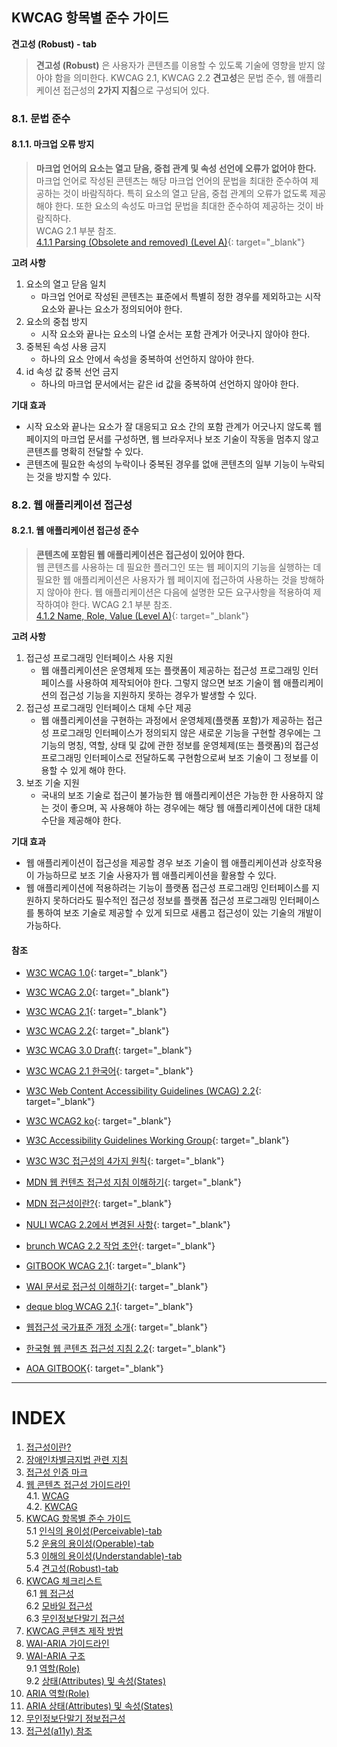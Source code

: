 ## KWCAG 항목별 준수 가이드

**견고성 (Robust) - tab**
>**견고성 (Robust)** 은 사용자가 콘텐츠를 이용할 수 있도록 기술에 영향을 받지 않아야 함을 의미한다.
KWCAG 2.1, KWCAG 2.2 **견고성**은 문법 준수, 웹 애플리케이션 접근성의 **2가지 지침**으로 구성되어 있다. 

### 8.1. 문법 준수

#### 8.1.1. 마크업 오류 방지
>**마크업 언어의 요소는 열고 닫음, 중첩 관계 및 속성 선언에 오류가 없어야 한다.**   
마크업 언어로 작성된 콘텐츠는 해당 마크업 언어의 문법을 최대한 준수하여 제공하는 것이 바람직하다. 특히 요소의 열고 닫음, 중첩 관계의 오류가 없도록 제공해야 한다. 또한 요소의 속성도 마크업 문법을 최대한 준수하여 제공하는 것이 바람직하다.    
WCAG 2.1 부분 참조.   
[4.1.1 Parsing (Obsolete and removed) (Level A)](https://www.w3.org/TR/WCAG21/#parsing){: target="_blank"}


**고려 사항**   
1. 요소의 열고 닫음 일치   
   - 마크업 언어로 작성된 콘텐츠는 표준에서 특별히 정한 경우를 제외하고는 시작 요소와 끝나는 요소가 정의되어야 한다.   
2. 요소의 중첩 방지   
   - 시작 요소와 끝나는 요소의 나열 순서는 포함 관계가 어긋나지 않아야 한다.    
3. 중복된 속성 사용 금지   
   - 하나의 요소 안에서 속성을 중복하여 선언하지 않아야 한다.   
4. id 속성 값 중복 선언 금지   
   - 하나의 마크업 문서에서는 같은 id 값을 중복하여 선언하지 않아야 한다.   

**기대 효과**   
- 시작 요소와 끝나는 요소가 잘 대응되고 요소 간의 포함 관계가 어긋나지 않도록 웹 페이지의 마크업 문서를 구성하면, 웹 브라우저나 보조 기술이 작동을 멈추지 않고 콘텐츠를 명확히 전달할 수 있다.   
- 콘텐츠에 필요한 속성의 누락이나 중복된 경우를 없애 콘텐츠의 일부 기능이 누락되는 것을 방지할 수 있다.   

### 8.2. 웹 애플리케이션 접근성

#### 8.2.1. 웹 애플리케이션 접근성 준수
>**콘텐츠에 포함된 웹 애플리케이션은 접근성이 있어야 한다.**   
웹 콘텐츠를 사용하는 데 필요한 플러그인 또는 웹 페이지의 기능을 실행하는 데 필요한 웹 애플리케이션은 사용자가 웹 페이지에 접근하여 사용하는 것을 방해하지 않아야 한다. 웹 애플리케이션은 다음에 설명한 모든 요구사항을 적용하여 제작하여야 한다.
WCAG 2.1 부분 참조.   
[4.1.2 Name, Role, Value (Level A)](https://www.w3.org/TR/WCAG21/#name-role-value){: target="_blank"}

**고려 사항**   
1. 접근성 프로그래밍 인터페이스 사용 지원   
   - 웹 애플리케이션은 운영체제 또는 플랫폼이 제공하는 접근성 프로그래밍 인터페이스를 사용하여 제작되어야 한다. 그렇지 않으면 보조 기술이 웹 애플리케이션의 접근성 기능을 지원하지 못하는 경우가 발생할 수 있다.    
2. 접근성 프로그래밍 인터페이스 대체 수단 제공   
   - 웹 애플리케이션을 구현하는 과정에서 운영체제(플랫폼 포함)가 제공하는 접근성 프로그래밍 인터페이스가 정의되지 않은 새로운 기능을 구현할 경우에는 그 기능의 명칭, 역할, 상태 및 값에 관한 정보를 운영체제(또는 플랫폼)의 접근성 프로그래밍 인터페이스로 전달하도록 구현함으로써 보조 기술이 그 정보를 이용할 수 있게 해야 한다.    
3. 보조 기술 지원   
   - 국내의 보조 기술로 접근이 불가능한 웹 애플리케이션은 가능한 한 사용하지 않는 것이 좋으며, 꼭 사용해야 하는 경우에는 해당 웹 애플리케이션에 대한 대체 수단을 제공해야 한다.    


**기대 효과**   
- 웹 애플리케이션이 접근성을 제공할 경우 보조 기술이 웹 애플리케이션과 상호작용이 가능하므로 보조 기술 사용자가 웹 애플리케이션을 활용할 수 있다.   
- 웹 애플리케이션에 적용하려는 기능이 플랫폼 접근성 프로그래밍 인터페이스를 지원하지 못하더라도 필수적인 접근성 정보를 플랫폼 접근성 프로그래밍 인터페이스를 통하여 보조 기술로 제공할 수 있게 되므로 새롭고 접근성이 있는 기술의 개발이 가능하다.   


#### 참조
- [W3C WCAG 1.0](https://www.w3.org/TR/WCAG10/){: target="_blank"}
- [W3C WCAG 2.0](https://www.w3.org/TR/WCAG20/){: target="_blank"}
- [W3C WCAG 2.1](https://www.w3.org/TR/WCAG21/){: target="_blank"}
- [W3C WCAG 2.2](https://www.w3.org/TR/WCAG22/){: target="_blank"}
- [W3C WCAG 3.0 Draft](https://www.w3.org/TR/2021/WD-wcag-3.0-20210121/){: target="_blank"}
- [W3C WCAG 2.1 한국어](http://www.kwacc.or.kr/WAI/wcag21/){: target="_blank"}
- [W3C Web Content Accessibility Guidelines (WCAG) 2.2](https://www.w3.org/TR/WCAG22/){: target="_blank"}
- [W3C WCAG2 ko](https://www.w3.org/WAI/standards-guidelines/ko#wcag2){: target="_blank"}
- [W3C Accessibility Guidelines Working Group](https://www.w3.org/WAI/GL/){: target="_blank"}
- [W3C W3C 접근성의 4가지 원칙](https://www.w3.org/TR/UNDERSTANDING-WCAG20/intro.html#introduction-fourprincs-head){: target="_blank"}
- [MDN 웹 컨텐츠 접근성 지침 이해하기](https://developer.mozilla.org/ko/docs/Web/Accessibility/Understanding_WCAG){: target="_blank"}
- [MDN 접근성이란?](https://developer.mozilla.org/ko/docs/Learn/Accessibility/What_is_accessibility#accessibility_guidelines_and_the_law){: target="_blank"}
- [NULI WCAG 2.2에서 변경된 사항](https://nuli.navercorp.com/community/article/1133181){: target="_blank"}
- [brunch WCAG 2.2 작업 초안](https://brunch.co.kr/@snclab/55){: target="_blank"}
- [GITBOOK WCAG 2.1](https://a11y.gitbook.io/wcag/international-standards){: target="_blank"}
- [WAI 문서로 접근성 이해하기](https://iyu88.github.io//a11y/2023/12/24/web-accessibility-1.html){: target="_blank"}
- [deque blog WCAG 2.1](https://www.deque.com/blog/wcag-2-1-what-is-next-for-accessibility-guidelines/){: target="_blank"}
- [웹접근성 국가표준 개정 소개](https://seculayerlab.tistory.com/m/48){: target="_blank"}

- [한국형 웹 콘텐츠 접근성 지침 2.2](https://www.samsungfashion.com/webacc.do){: target="_blank"}
- [AOA GITBOOK](https://aoa.gitbook.io/skymimo/undefined){: target="_blank"}

---
# INDEX
1. [접근성이란?](01-a11yStart/start.md) 
2. [장애인차별금지법 관련 지침](02-a11yGuideline/guideline.md) 
3. [접근성 인증 마크](03-a11yMark/mark.md) 
4. [웹 콘텐츠 접근성 가이드라인](04-a11yCag/wcag.md)   
   4.1. [WCAG](04-a11yCag/wcag.md)   
   4.2. [KWCAG](04-a11yCag/kwcag.md)   
5. [KWCAG 항목별 준수 가이드](05-a11yCagGuide/perceivable.md)   
   5.1 [인식의 용이성(Perceivable)-tab](05-a11yCagGuide/perceivable.md)   
   5.2 [운용의 용이성(Operable)-tab](05-a11yCagGuide/operable.md)   
   5.3 [이해의 용이성(Understandable)-tab](05-a11yCagGuide/understandable.md)   
   5.4 [견고성(Robust)-tab](05-a11yCagGuide/robust.md)   
6. [KWCAG 체크리스트](06-a11yCheck/web.md)   
   6.1 [웹 접근성](06-a11yCheck/web.md)   
   6.2 [모바일 접근성](06-a11yCheck/mobile.md)   
   6.3 [무인정보단말기 접근성](06-a11yCheck/kiosk.md)   
7. [KWCAG 콘텐츠 제작 방법](07-a11yDevelop/develop.md)   
8. [WAI-ARIA 가이드라인](08-a11yAriaGuide/ariaguide.md)   
9. [WAI-ARIA 구조](09-a11yAria/role.md)   
   9.1 [역할(Role)](09-a11yAria/role.md)   
   9.2 [상태(Attributes) 및 속성(States)](09-a11yAria/states.md)   
10. [ARIA 역할(Role)](10-a11yRole/01-alert.md)   
11. [ARIA 상태(Attributes) 및 속성(States)](11-a11yAria/01-activedescendant.md)   
12. [무인정보단말기 정보접근성](12-a11yKiosk/kioska11y.md)   
13. [접근성(a11y) 참조](13-a11yBookmark/bookmark.md)  